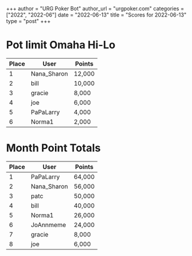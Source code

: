 +++
author = "URG Poker Bot"
author_url = "urgpoker.com"
categories = ["2022", "2022-06"]
date = "2022-06-13"
title = "Scores for 2022-06-13"
type = "post"
+++
# Pot limit Omaha Hi-Lo

| Place | User | Points |
|-------|------|--------|
| 1 | Nana_Sharon | 12,000 |
| 2 | bill | 10,000 |
| 3 | gracie | 8,000 |
| 4 | joe | 6,000 |
| 5 | PaPaLarry | 4,000 |
| 6 | Norma1 | 2,000 |

# Month Point Totals

| Place | User | Points |
|-------|------|--------|
| 1 | PaPaLarry | 64,000 |
| 2 | Nana_Sharon | 56,000 |
| 3 | patc | 50,000 |
| 4 | bill | 40,000 |
| 5 | Norma1 | 26,000 |
| 6 | JoAnnmeme | 24,000 |
| 7 | gracie | 8,000 |
| 8 | joe | 6,000 |
